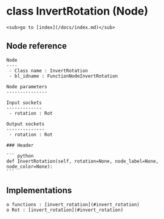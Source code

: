 # class InvertRotation (Node)

    <sub>go to [index](/docs/index.md)</sub>
    
## Node reference

    Node
    ----
     - Class name : InvertRotation
     - bl_idname : FunctionNodeInvertRotation
    
    Node parameters
    ---------------
    
    Input sockets
    -------------
     - rotation : Rot
    
    Output sockets
    --------------
     - rotation : Rot
    
    ### Header

    ``` python
    def InvertRotation(self, rotation=None, node_label=None, node_color=None):
    ```
    
## Implementations

    o functions : [invert_rotation](#invert_rotation)
    o Rot : [invert_rotation](#invert_rotation) 
    
    